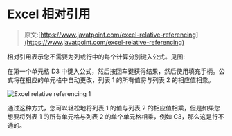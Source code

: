 # Excel 相对引用

> 原文:[https://www.javatpoint.com/excel-relative-referencing](https://www.javatpoint.com/excel-relative-referencing)

相对引用表示您不需要为列或行中的每个计算分别键入公式。见图:

在第一个单元格 D3 中键入公式，然后按回车键获得结果，然后使用填充手柄。公式将在相应的单元格中自动更改，列表 1 的所有值将与列表 2 的相应值相乘。

![Excel relative referencing 1](../Images/fd889206ce3c029f9879aa69adc6c6ad.png)

通过这种方式，您可以轻松地将列表 1 的值与列表 2 的相应值相乘，但是如果您想要将列表 1 的所有单元格与列表 2 的单个单元格相乘，例如 C3，那么这是行不通的。